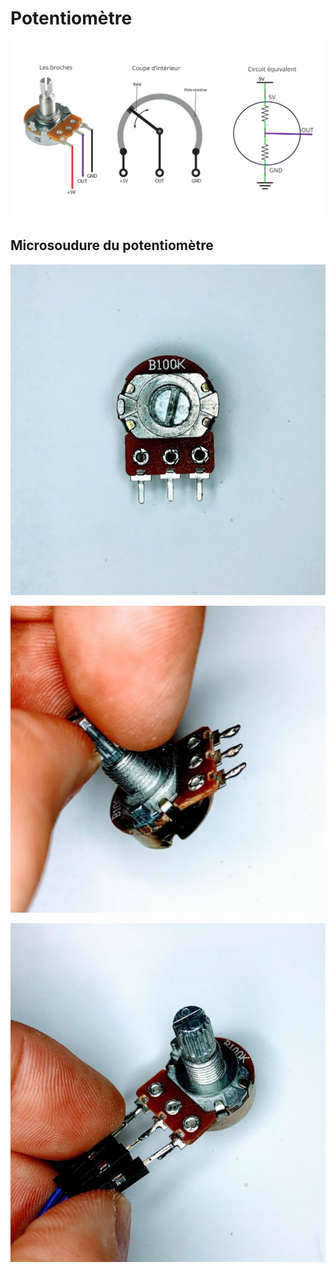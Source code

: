 # Potentiomètre

![Le potentiomètre](potentiometre/potentiometre_explication.svg)


## Microsoudure du potentiomètre

![Un potentiomètre 100k](potentiometre/potentiometre_soudure1.svg)

![Poser des bulles de métal sur les trois pattes du potentiomètre](potentiometre/potentiometre_soudure2.svg)

![Effectuer la microsoudure de trois câbles aux pattes](potentiometre/potentiometre_soudure3.svg)
